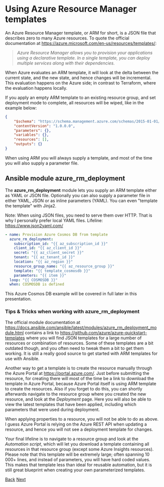 # Using Azure Resource Manager templates

An Azure Resource Manager template, or ARM for short, is a JSON file that describes zero to many Azure resources. To quote the official documentation at <https://azure.microsoft.com/en-us/resources/templates/>:

> *Azure Resource Manager allows you to provision your applications using a declarative template.*
> *In a single template, you can deploy multiple services along with their dependencies.*

When Azure evaluates an ARM template, it will look at the delta between the current state, and the new state, and hence changes will be incremental. This evaluation happens on the Azure side; in contrast to Terraform, where the evaluation happens locally.

If you apply an empty ARM template to an existing resource group, and set deployment mode to complete, all resources will be wiped, like in the example below:

```json
{
    "$schema": "https://schema.management.azure.com/schemas/2015-01-01/deploymentTemplate.json#",
    "contentVersion": "1.0.0.0",
    "parameters": {},
    "variables": {},
    "resources": [],
    "outputs": {}
}
```

When using ARM you will always supply a template, and most of the time you will also supply a parameter file.

## Ansible module azure_rm_deployment

The **azure_rm_deployment** module lets you supply an ARM template either as YAML or JSON file. Optionally you can also supply a parameter file in either YAML, JSON or as inline parameters (YAML). You can even "template the template" with Jinja2.

Note: When using JSON files, you need to serve them over HTTP. That is why I personally prefer local YAML files. Lifeline: <https://www.json2yaml.com/>

```yaml
- name: Provision Azure Cosmos DB from template
  azure_rm_deployment:
    subscription_id: "{{ az_subscription_id }}"
    client_id: "{{ az_client_id }}"
    secret: "{{ az_client_secret }}"
    tenant: "{{ az_tenant_id }}"
    location: "{{ az_region }}"
    resource_group_name: "{{ az_resource_group }}"
    template: "{{ template_cosmosdb }}"
    parameters: "{{ item }}"
  loop: "{{ COSMOSDB }}"
  when: COSMOSDB is defined
```

This Azure Cosmos DB example will be covered in full later in this presentation.

### Tips & Tricks when working with azure_rm_deployment

The official module documentation at <https://docs.ansible.com/ansible/latest/modules/azure_rm_deployment_module.html> contains a link to <https://github.com/azure/azure-quickstart-templates> where you will find JSON templates for a large number of resources or combination of resources. Some of these templates are a bit outdated though, and you often need to tweak them a bit to get them working. It is still a really good source to get started with ARM templates for use with Ansible.

Another way to get a template is to create the resource manually through the Azure Portal at <https://portal.azure.com/>. Just before submitting the resource, for creating there will most of the time be a link to download the template in Azure Portal, because Azure Portal itself is using ARM template to create the resources. Also if you forget to do this, you can shortly afterwards navigate to the resource group where you created the new resource, and look at the *Deployment* page. Here you will also be able to view the latest templates that have been applied, including which parameters that were used during deployment.

When applying properties to a resource, you will not be able to do as above. I guess Azure Portal is relying on the Azure REST API when updating a resource, and hence you will not see a deployment template for changes.

Your final lifeline is to navigate to a resource group and look at the *Automation script*, which will let you download a template containing all resources in that resource group (except some Azure Insights resources). Please note that this template will be extremely large; often spanning 10 000+ lines, and instead of parameters, you will have hard coded values. This makes that template less than ideal for reusable automation, but it is still great blueprint when creating your own parameterized templates.

[Back](README.md) [Next](ansible.md)
